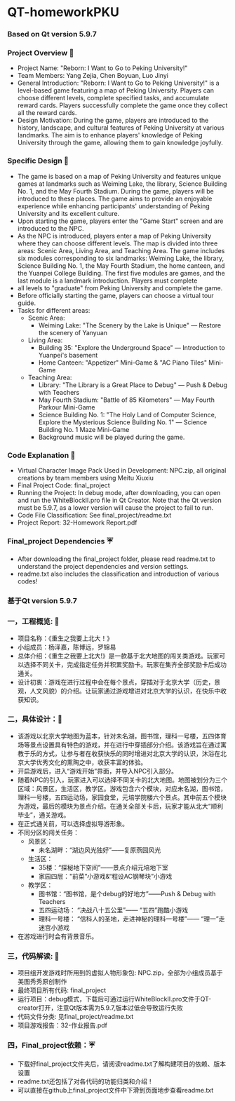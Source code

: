 # QT-homeworkPKU

### Based on Qt version 5.9.7

### Project Overview :crystal_ball: <br/> 
* Project Name: "Reborn: I Want to Go to Peking University!" <br/> 
* Team Members: Yang Zejia, Chen Boyuan, Luo Jinyi <br/> 
* General Introduction: "Reborn: I Want to Go to Peking University!" is a level-based game featuring a map of Peking University. Players can choose different levels, complete specified tasks, and accumulate reward cards. Players successfully complete the game once they collect all the reward cards. <br/> 
* Design Motivation: During the game, players are introduced to the history, landscape, and cultural features of Peking University at various landmarks. The aim is to enhance players' knowledge of Peking University through the game, allowing them to gain knowledge joyfully. <br/> 
### Specific Design :space_invader: <br/> 
* The game is based on a map of Peking University and features unique games at landmarks such as Weiming Lake, the library, Science Building No. 1, and the May Fourth Stadium. During the game, players will be introduced to these places. The game aims to provide an enjoyable experience while enhancing participants' understanding of Peking University and its excellent culture. <br/> 
* Upon starting the game, players enter the "Game Start" screen and are introduced to the NPC. <br/> 
* As the NPC is introduced, players enter a map of Peking University where they can choose different levels. The map is divided into three areas: Scenic Area, Living Area, and Teaching Area. The game includes six modules corresponding to six landmarks: Weiming Lake, the library, Science Building No. 1, the May Fourth Stadium, the home canteen, and the Yuanpei College Building. The first five modules are games, and the last module is a landmark introduction. Players must complete
* all levels to "graduate" from Peking University and complete the game. <br/> 
* Before officially starting the game, players can choose a virtual tour guide. <br/> 
* Tasks for different areas:
   * Scenic Area: <br/> 
      * Weiming Lake: "The Scenery by the Lake is Unique" — Restore the scenery of Yanyuan
   * Living Area: <br/> 
      * Building 35: "Explore the Underground Space" — Introduction to Yuanpei's  basement
      * Home Canteen: "Appetizer" Mini-Game & "AC Piano Tiles" Mini-Game
  * Teaching Area:
      * Library: "The Library is a Great Place to Debug" — Push & Debug with Teachers
       * May Fourth Stadium: "Battle of 85 Kilometers" — May Fourth Parkour Mini-Game
       * Science Building No. 1: "The Holy Land of Computer Science, Explore the Mysterious Science Building No. 1" — Science Building No. 1 Maze Mini-Game
      * Background music will be played during the game.
### Code Explanation :grapes:
* Virtual Character Image Pack Used in Development: NPC.zip, all original creations by team members using Meitu Xiuxiu <br/>
* Final Project Code: final_project <br/>
* Running the Project: In debug mode, after downloading, you can open and run the WhiteBlockII.pro file in Qt Creator. Note that the Qt version must be 5.9.7, as a lower version will cause the project to fail to run.
* Code File Classification: See final_project/readme.txt <br/>
* Project Report: 32-Homework Report.pdf <br/>
### Final_project Dependencies :umbrella:
* After downloading the final_project folder, please read readme.txt to understand the project dependencies and version settings. <br/>
* readme.txt also includes the classification and introduction of various codes! <br/>

### 基于Qt version 5.9.7
### 一，工程概览: :crystal_ball: <br/> 
* 项目名称：《重生之我要上北大！》<br/>
* 小组成员：杨泽嘉，陈博远，罗锦易<br/>
* 总体介绍：《重生之我要上北大!》是一款基于北大地图的闯关类游戏。玩家可以选择不同关卡，完成指定任务并积累奖励卡。玩家在集齐全部奖励卡后成功通关。<br/>
* 设计初衷：游戏在进行过程中会在每个景点，穿插对于北京大学（历史，景观，人文风貌）的介绍。让玩家通过游戏增进对北京大学的认识，在快乐中收获知识。<br/>
### 二，具体设计：:space_invader: <br/>
* 该游戏以北京大学地图为蓝本，针对未名湖，图书馆，理科一号楼，五四体育场等景点设置具有特色的游戏，并在进行中穿插部分介绍。该游戏旨在通过寓教于乐的方式，让参与者在收获快乐的同时增进对北京大学的认识，沐浴在北京大学优秀文化的熏陶之中，收获丰富的体验。 <br/>
* 开启游戏后，进入“游戏开始”界面，并导入NPC引入部分。<br/>
* 随着NPC的引入，玩家进入可以选择不同关卡的北大地图。地图被划分为三个区域：风景区，生活区，教学区。游戏包含六个模块，对应未名湖，图书馆，理科一号楼，五四运动场，家园食堂，元培学院楼六个景点。其中前五个模块为游戏，最后的模块为景点介绍。在通关全部关卡后，玩家才能从北大“顺利毕业”，通关游戏。<br/>
* 在正式通关前，可以选择虚拟导游形象。<br/>
* 不同分区的闯关任务：<br/>
    * 风景区：<br/>
        * 未名湖畔：“湖边风光独好”——复原燕园风光<br/>
    * 生活区：<br/>
        * 35楼：“探秘地下空间”——景点介绍元培地下室<br/>  
        * 家园四层："前菜”小游戏&“程设AC钢琴块”小游戏<br/>
    * 教学区：<br/>
        * 图书馆：“图书馆，是个debug的好地方”——Push & Debug with Teachers<br/>
        * 五四运动场： “决战八十五公里”—— “五四”跑酷小游戏<br/>
        * 理科一号楼： “信科人的圣地，走进神秘的理科一号楼”—— “理一”走迷宫小游戏<br/>
* 在游戏进行时会有背景音乐。<br/>
### 三，代码解读: :grapes: <br/>
* 项目组开发游戏时所用到的虚拟人物形象包: NPC.zip，全部为小组成员基于美图秀秀原创制作<br/>
* 最终项目所有代码: final_project<br/>
* 运行项目：debug模式，下载后可通过运行WhiteBlockII.pro文件于QT-creator打开，注意Qt版本需为5.9.7,版本过低会导致运行失败<br/>
* 代码文件分类: 见final_project/readme.txt <br/>
* 项目游戏报告：32-作业报告.pdf<br/>
### 四，Final_project依赖：:umbrella: <br/>
* 下载好final_project文件夹后，请阅读readme.txt了解构建项目的依赖、版本设置<br/>
* readme.txt还包括了对各代码的功能归类和介绍！<br/>
* 可以直接在github上final_project文件中下滑到页面地步查看readme.txt<br/>
